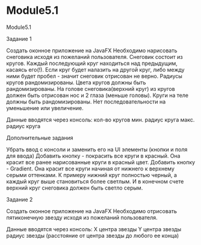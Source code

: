 # Module5.1
Module5.1

Задание 1

Создать оконное приложение на JavaFX
Необходимо нарисовать снеговика исходя из пожеланий пользователя. Снеговик состоит из кругов. 
Каждый последующий круг находиться над предыдущим, касаясь его(!). Если круг будет налазить на другой круг, либо между ними будет пробел - значит снеговик отрисован не верно. Радиусы кругов рандомизированы.
Цвета кругов должны быть рандомизированы.
На голове снеговика(верхний круг) из кругов должен быть отрисован нос и 2 глаза (меньше головы).
Круги на теле должны быть рандомизированы. Нет последовательности на уменьшение или увеличение.


Данные вводятся через консоль:
кол-во кругов
мин. радиус круга
макс. радиус круга


Дополнительные задания

Убрать ввод с консоли и заменить его на UI элементы (кнопки и поля для ввода)
Добавить кнопку - покрасить все круги в красный. Она красит все ранее нарисованные круги в красный цвет.
Добавить кнопку - Gradient. Она красит все круги начиная от нижнего к верхнему серыми оттенками. К примеру нижний круг полностью черный, а каждый круг выше становиться более светлым. И в конечном счете верхний круг снеговика должен быть светло серым.

Задание 2

Создать оконное приложение на JavaFX
Необходимо отрисовать пятиконечную звезду исходя из пожеланий пользователя.

Данные вводятся через консоль:
X центра звезды
Y центра звезды
радиус звезды (расстояние от центра звезды до любого ее конца)
